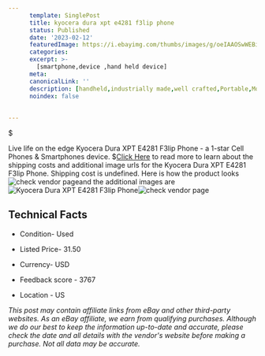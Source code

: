 ```yaml
---
      template: SinglePost
      title: kyocera dura xpt e4281 f3lip phone
      status: Published
      date: '2023-02-12'
      featuredImage: https://i.ebayimg.com/thumbs/images/g/oeIAAOSwWEBiVHjE/s-l225.jpg
      categories: 
      excerpt: >-
        [smartphone,device ,hand held device]
      meta:
      canonicalLink: ''
      description: [handheld,industrially made,well crafted,Portable,Mobile,Compact,Convenient,Lightweight,Maneuverable,Man-portable,Miniature,Carriable,Hand-held,Light,Holdable,Transportable,Mobile device,Pocket-sized,On-the-go,Wireless,Cordless,Compact size,Convenient size, smartphone,device ,hand held device]
      noindex: false
      
        
---
```

$

Live life on the edge Kyocera Dura XPT E4281 F3lip Phone - a 1-star Cell Phones & Smartphones device.
$[Click Here](https://www.ebay.com/itm/194972091784?hash=item2d653e0588%3Ag%3AoeIAAOSwWEBiVHjE&mkevt=1&mkcid=1&mkrid=711-53200-19255-0&campid=%253CePNCampaignId%253E&customid=%253CreferenceId%253E&toolid=10049) to read more to learn about the shipping costs and additional image urls for the Kyocera Dura XPT E4281 F3lip Phone. Shipping cost is undefined. Here is how the product looks ![check vendor page](https://i.ebayimg.com/thumbs/images/g/oeIAAOSwWEBiVHjE/s-l225.jpg)and the additional images are![Kyocera Dura XPT E4281 F3lip Phone](https://i.ebayimg.com/images/g/oeIAAOSwWEBiVHjE/s-l1600.jpg)![check vendor page](https://origin-galleryplus.ebayimg.com/ws/web/194972091784_2_0_1/225x225.jpg,https://origin-galleryplus.ebayimg.com/ws/web/194972091784_3_0_1/225x225.jpg)



 ## Technical Facts 



     
      

 - Condition- Used 


      

 - Listed Price- 31.50 


      

 - Currency- USD 


      

 - Feedback score - 3767 


      

 - Location - US 


      
      

 *_This post may contain affiliate links from eBay and other third-party websites. As an eBay affiliate, we earn from qualifying purchases. Although we do our best to keep the information up-to-date and accurate, please check the date and all details with the vendor's website before making a purchase. Not all data may be accurate._*






